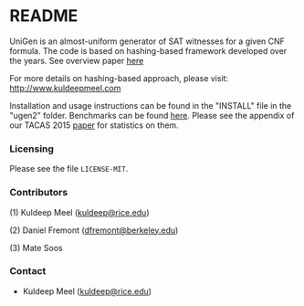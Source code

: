 # README #
UniGen is an almost-uniform generator of SAT witnesses for a given CNF formula. The code is based on hashing-based framework developed over the years. See overview paper [here](http://www.cs.rice.edu/~kgm2/Papers/BNP16.pdf) 

For more details on hashing-based approach, please visit: http://www.kuldeepmeel.com

Installation and usage instructions can be found in the "INSTALL" file in the "ugen2" folder.
Benchmarks can be found [here](http://www.cs.rice.edu/CS/Verification/Projects/UniGen/Benchmarks/). Please see the appendix of our TACAS 2015 [paper](http://link.springer.com/chapter/10.1007/978-3-662-46681-0_25) for statistics on them.

### Licensing ###
Please see the file `LICENSE-MIT`.

### Contributors ###

(1) Kuldeep Meel (kuldeep@rice.edu)

(2) Daniel Fremont (dfremont@berkeley.edu)

(3) Mate Soos

### Contact ###
* Kuldeep Meel (kuldeep@rice.edu)
